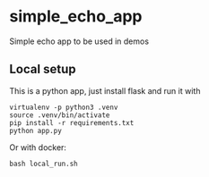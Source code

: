 # simple_echo_app
Simple echo app to be used in demos

## Local setup

This is a python app, just install flask and run it with

```
virtualenv -p python3 .venv
source .venv/bin/activate
pip install -r requirements.txt
python app.py
```

Or with docker:

```
bash local_run.sh
```